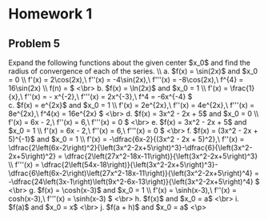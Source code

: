 # Homework 1

## Problem 5

<p>
Expand the following functions about the given center $x_0$ and find the radius of convergence of each of the series. \\
a. $f(x) = \sin(2x)$ and $x_0 = 0 \\
f'(x) = 2\cos(2x),\ f''(x) = -4\sin(2x),\ f'''(x) = -8\cos(2x),\ f^{4} = 16\sin(2x) \\
f(n) = 
$ 
  <\br>
b. $f(x) = \ln(2x)$ and $x_0 = 1 \\
f'(x) = \frac{1}{x},\ f''(x) = - x^{-2},\ f'''(x) = 2x^{-3},\ f^4 = -6x^{-4} 
$ 
    </br>
c. $f(x) = e^{2x}$ and $x_0 = 1 \\
f'(x) = 2e^{2x},\ f''(x) = 4e^{2x},\ f'''(x) = 8e^{2x},\ f^4(x) = 16e^{2x} 
$ 
  <\br>
d. $f(x) = 3x^2 - 2x + 5$ and $x_0 = 0 \\
f'(x) = 6x - 2,\ f''(x) = 6,\ f'''(x) = 0 
$ 
    <\br>
e. $f(x) = 3x^2 - 2x + 5$ and $x_0 = 1 \\
f'(x) = 6x - 2,\ f''(x) = 6,\ f'''(x) = 0 
$ 
      <\br>
f. $f(x) = (3x^2 - 2x + 5)^{-1}$ and $x_0 = 1 \\
f'(x) = -\dfrac{6x-2}{(3x^2 - 2x + 5)^2},\ f''(x) = \dfrac{2\left(6x-2\right)^2}{\left(3x^2-2x+5\right)^3}-\dfrac{6}{\left(3x^2-2x+5\right)^2} = \dfrac{2\left(27x^2-18x-11\right)}{\left(3x^2-2x+5\right)^3} \\
f'''(x) = \dfrac{2\left(54x-18\right)}{\left(3x^2-2x+5\right)^3}-\dfrac{6\left(6x-2\right)\left(27x^2-18x-11\right)}{\left(3x^2-2x+5\right)^4} = -\dfrac{24\left(3x-1\right)\left(9x^2-6x-13\right)}{\left(3x^2-2x+5\right)^4} 
$ 
        <\br>
g. $f(x) = \cosh(x-3)$ and $x_0 = 1 \\
f'(x) = \sinh(x-3),\ f''(x) = cosh(x-3),\ f'''(x) = \sinh(x-3) 
$ 
          <\br>
h. $f(x)$ and $x_0 = a$
            <\br>
i. $f(a)$ and $x_0 = x$ 
              <\br>
j. $f(a + h)$ and $x_0 = a$
<\p>

